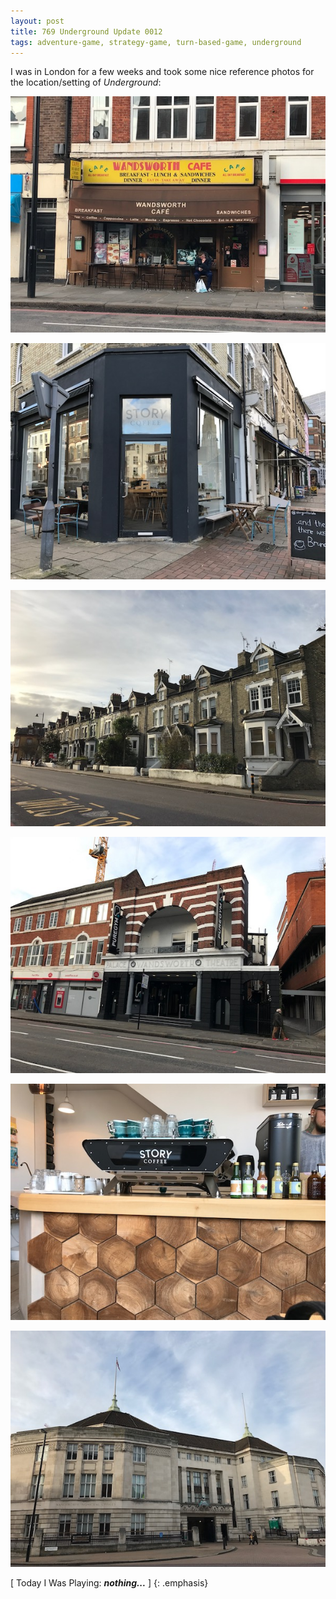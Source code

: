 ```yaml
---
layout: post
title: 769 Underground Update 0012
tags: adventure-game, strategy-game, turn-based-game, underground
---
```

I was in London for a few weeks and took some nice reference photos for the location/setting of *Underground*:

![ug1](/img/games/769_Underground_Update_0012_1.jpg "Underground 01")

![ug2](/img/games/769_Underground_Update_0012_2.jpg "Underground 02")

![ug3](/img/games/769_Underground_Update_0012_3.jpg "Underground 03")

![ug4](/img/games/769_Underground_Update_0012_4.jpg "Underground 04")

![ug5](/img/games/769_Underground_Update_0012_5.jpg "Underground 05")

![ug6](/img/games/769_Underground_Update_0012_6.jpg "Underground 06")

[ Today I Was Playing: ***nothing...*** ]
{: .emphasis}